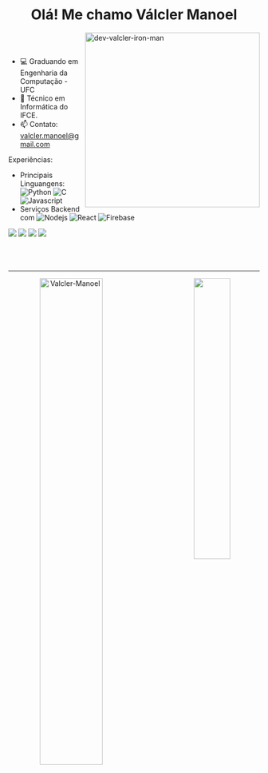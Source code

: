 <h1 align="center">Olá! Me chamo Válcler Manoel</h1>
<img alt="dev-valcler-iron-man" src="https://github.com/user-attachments/assets/1fff9119-f5d0-487b-97d0-749f590f09b6" min-width="350px" max-width="350px" width="350px" align="right">
<br>
<br>

- 💻 Graduando em Engenharia da Computação - UFC
- 🌱 Técnico em Informática do IFCE.
- 📫 Contato: valcler.manoel@gmail.com

<p align="left">
Experiências:
  
* Principais Linguangens: ![Python](https://img.shields.io/badge/-Python-2E333D?style=flat&logo=python) ![C](https://img.shields.io/badge/-C-2E333D?style=flat&logo=C) ![Javascript](https://img.shields.io/badge/-Javascript-2E333D?style=flat&logo=Javascript) 
* Serviços Backend com ![Nodejs](https://img.shields.io/badge/-Node.js-2E333D?style=flat&logo=node.js) ![React](https://img.shields.io/badge/-React-2E333D?style=flat&logo=react) ![Firebase](https://img.shields.io/badge/-Firebase-2E333D?style=flat&logo=Firebase)
</p>

<div> 
  <a href="https://www.linkedin.com/in/valcler-manoel/" target="_blank"><img src="https://img.shields.io/badge/-LinkedIn-%230077B5?style=for-the-badge&logo=linkedin&logoColor=white" target="_blank"></a> 
  <a href="https://www.instagram.com/valcler.manoel/" target="_blank"><img src="https://img.shields.io/badge/-Instagram-%23E4405F?style=for-the-badge&logo=instagram&logoColor=white" target="_blank"></a>
  <a href="https://replit.com/@ValclerManoel/" target="_blank"><img src="https://img.shields.io/badge/-Replit-%23FFA550?style=for-the-badge&logo=replit&logoColor=white" target="_blank"></a>
  <a href = "mailto:valcler.manoel@gmail.com"><img src="https://img.shields.io/badge/-Gmail-%23333?style=for-the-badge&logo=gmail&logoColor=white" target="_blank"></a>
</div>
<br>
<br>
<br>
<hr>
<p align="center">
  <img align="left" src="https://github-readme-stats.vercel.app/api?username=Valcler-Manoel&theme=transparent&show_icons=true&locale=en" alt="Valcler-Manoel" width="50%">
  <img align="right" src="https://github-readme-stats.vercel.app/api/top-langs/?username=Valcler-Manoel&layout=compact&theme=transparent&border_radius=20&cache_seconds=1" width="38%">
</p>



